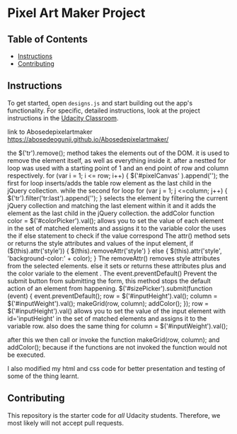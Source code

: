 # Pixel Art Maker Project

## Table of Contents

* [Instructions](#instructions)
* [Contributing](#contributing)

## Instructions

To get started, open `designs.js` and start building out the app's functionality.
For specific, detailed instructions, look at the project instructions in the [Udacity Classroom](https://classroom.udacity.com/me).

link to Abosedepixelartmaker
https://abosedeogunji.github.io/Abosedepixelartmaker/

the $('tr').remove(); method takes the elements out of the DOM. it is used to remove the element itself, as well as everything inside it.
after a nestted for loop was used with a starting point of 1 and an end point of row and column respectively.
for (var i = 1; i <= row; i++) {
     $('#pixelCanvas' ).append('<tr></tr>');
the first for loop inserts/adds the table row element as the last child in the jQuery collection.
while the second for loop 
for (var j = 1; j <=column; j++) {
         $('tr').filter('tr:last').append('<td></td>');
       }
selects the <tr> element by filtering the current jQuery collection and matching the last element within it and it adds the <td></td> element as the last child in the jQuery collection.
  the addColor function 
color = $('#colorPicker').val();
  allows you to set the value of each element in the set of matched elements and assigns it to the variable color the uses the if else statement to check if the value correspond
  The attr() method sets or returns the style attributes and values of the input element,
  if ($(this).attr('style')) {
            $(this).removeAttr('style')
        } else {
            $(this).attr('style', 'background-color:' + color);
        }
The removeAttr() removes style attributes from the selected elements.
  else it sets or returns these attributes plus and the color variale to the element .
  The event.preventDefault() Prevent the submit button from submitting the form, this method stops the default action of an element from happening.
  $('#sizePicker').submit(function (event) {
    event.preventDefault();
    row = $('#inputHeight').val();
    column = $('#inputWeight').val();
    makeGrid(row, column);
    addColor();
});
row = $('#inputHeight').val() allows you to set the value of the input element with id='inputHeight' in the set of matched elements and assigns it to the variable row.
  also does the same thing for  column = $('#inputWeight').val();
  
 after this we then call or invoke the function makeGrid(row, column); and addColor(); because if the functions are not invoked the function would not be executed. 

I also modified my html and css code for better presentation and testing of some of the thing learnt. 
  

## Contributing

This repository is the starter code for _all_ Udacity students. Therefore, we most likely will not accept pull requests.
